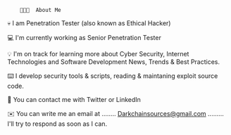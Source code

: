         👨🏻‍💻  About Me

💀   I am Penetration Tester (also known as Ethical Hacker)

💻  I'm currently working as Senior Penetration Tester

💡  I'm on track for learning more about Cyber Security, Internet Technologies and Software Development News, Trends & Best Practices.

⌨️  I develop security tools & scripts, reading & maintaning exploit source code.

💬  You can contact me with Twitter or LinkedIn

✉️  You can write me an email at ........ Darkchainsources@gmail.com ......... I'll try to respond as soon as I can.
